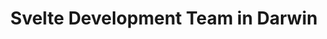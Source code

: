---
title: Svelte Development Team in Darwin
permalink: /landings/locations/darwin/developer/svelte
technology: Svelte
location: Darwin
---
